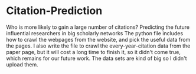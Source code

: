 # Citation-Prediction
Who is more likely to gain a large number of citations? Predicting the future influential researchers in big scholarly networks
The python file includes how to crawl the webpages from the website, and pick the useful data from the pages. I also write the file to crawl the every-year-citation data from the paper page, but it will cost a long time to finish it, so it didn't come true, which remains for our future work. The data sets are kind of big so I didn't upload them.
